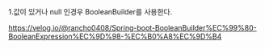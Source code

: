 1.값이 있거나 null 인경우 BooleanBuilder를 사용한다.

https://velog.io/@rancho0408/Spring-boot-BooleanBuilder%EC%99%80-BooleanExpression%EC%9D%98-%EC%B0%A8%EC%9D%B4
